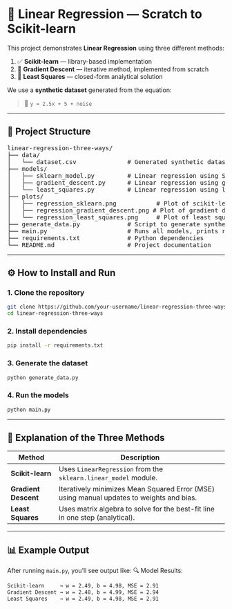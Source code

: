 # 🔢 Linear Regression — Scratch to Scikit-learn

This project demonstrates **Linear Regression** using three different methods:

1. ✅ **Scikit-learn** — library-based implementation  
2. 🔧 **Gradient Descent** — iterative method, implemented from scratch  
3. 🧮 **Least Squares** — closed-form analytical solution  

We use a **synthetic dataset** generated from the equation:

> 🧾 `y = 2.5x + 5 + noise`

---

## 📁 Project Structure

<pre>
linear-regression-three-ways/
├── data/
│   └── dataset.csv              # Generated synthetic dataset
├── models/
│   ├── sklearn_model.py         # Linear regression using Scikit-learn
│   ├── gradient_descent.py      # Linear regression using gradient descent (from scratch)
│   └── least_squares.py         # Linear regression using least squares (analytical method)
├── plots/
│   ├── regression_sklearn.png           # Plot of scikit-learn model
│   ├── regression_gradient_descent.png # Plot of gradient descent model
│   └── regression_least_squares.png     # Plot of least squares model
├── generate_data.py             # Script to generate synthetic dataset
├── main.py                      # Runs all models, prints results, and saves plots
├── requirements.txt             # Python dependencies
└── README.md                    # Project documentation
</pre>

---

## ⚙️ How to Install and Run

### 1. Clone the repository
```bash
git clone https://github.com/your-username/linear-regression-three-ways.git
cd linear-regression-three-ways
```

### 2. Install dependencies
```bash
pip install -r requirements.txt
```

### 3. Generate the dataset
```bash
python generate_data.py
```

### 4. Run the models
```bash
python main.py
```

---

## 🧠 Explanation of the Three Methods

| Method           | Description                                                                 |
|------------------|-----------------------------------------------------------------------------|
| **Scikit-learn** | Uses `LinearRegression` from the `sklearn.linear_model` module.            |
| **Gradient Descent** | Iteratively minimizes Mean Squared Error (MSE) using manual updates to weights and bias. |
| **Least Squares** | Uses matrix algebra to solve for the best-fit line in one step (analytical). |

---

## 📊 Example Output

After running `main.py`, you’ll see output like:
🔍 Model Results:
```bash
Scikit-learn     → w = 2.49, b = 4.98, MSE = 2.91
Gradient Descent → w = 2.48, b = 4.99, MSE = 2.94
Least Squares    → w = 2.49, b = 4.98, MSE = 2.91
```
